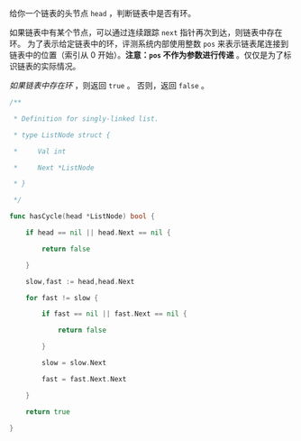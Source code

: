 给你一个链表的头节点 `head` ，判断链表中是否有环。

如果链表中有某个节点，可以通过连续跟踪 `next` 指针再次到达，则链表中存在环。 为了表示给定链表中的环，评测系统内部使用整数 `pos` 来表示链表尾连接到链表中的位置（索引从 0 开始）。**注意：`pos` 不作为参数进行传递** 。仅仅是为了标识链表的实际情况。

_如果链表中存在环_ ，则返回 `true` 。 否则，返回 `false` 。
```go
/**

 * Definition for singly-linked list.

 * type ListNode struct {

 *     Val int

 *     Next *ListNode

 * }

 */

func hasCycle(head *ListNode) bool {

    if head == nil || head.Next == nil {

        return false

    }

    slow,fast := head,head.Next

    for fast != slow {

        if fast == nil || fast.Next == nil {

            return false

        }

        slow = slow.Next

        fast = fast.Next.Next

    }

    return true

}
```

